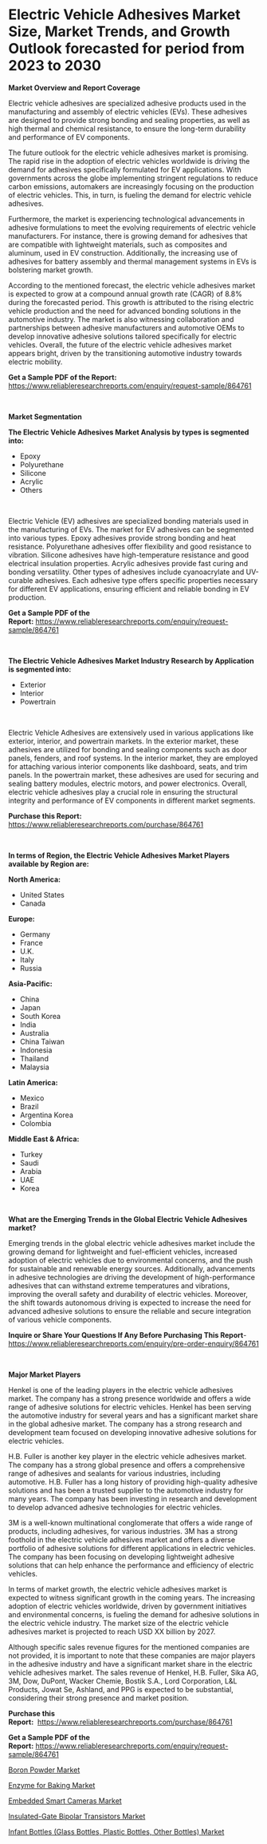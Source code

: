 <p><h1>Electric Vehicle Adhesives Market Size, Market Trends, and Growth Outlook forecasted for period from 2023 to 2030</h1></p><p><strong>Market Overview and Report Coverage</strong></p>
<p><p>Electric vehicle adhesives are specialized adhesive products used in the manufacturing and assembly of electric vehicles (EVs). These adhesives are designed to provide strong bonding and sealing properties, as well as high thermal and chemical resistance, to ensure the long-term durability and performance of EV components.</p><p>The future outlook for the electric vehicle adhesives market is promising. The rapid rise in the adoption of electric vehicles worldwide is driving the demand for adhesives specifically formulated for EV applications. With governments across the globe implementing stringent regulations to reduce carbon emissions, automakers are increasingly focusing on the production of electric vehicles. This, in turn, is fueling the demand for electric vehicle adhesives.</p><p>Furthermore, the market is experiencing technological advancements in adhesive formulations to meet the evolving requirements of electric vehicle manufacturers. For instance, there is growing demand for adhesives that are compatible with lightweight materials, such as composites and aluminum, used in EV construction. Additionally, the increasing use of adhesives for battery assembly and thermal management systems in EVs is bolstering market growth.</p><p>According to the mentioned forecast, the electric vehicle adhesives market is expected to grow at a compound annual growth rate (CAGR) of 8.8% during the forecasted period. This growth is attributed to the rising electric vehicle production and the need for advanced bonding solutions in the automotive industry. The market is also witnessing collaboration and partnerships between adhesive manufacturers and automotive OEMs to develop innovative adhesive solutions tailored specifically for electric vehicles. Overall, the future of the electric vehicle adhesives market appears bright, driven by the transitioning automotive industry towards electric mobility.</p></p>
<p><strong>Get a Sample PDF of the Report:</strong> <a href="https://www.reliableresearchreports.com/enquiry/request-sample/864761">https://www.reliableresearchreports.com/enquiry/request-sample/864761</a></p>
<p>&nbsp;</p>
<p><strong>Market Segmentation</strong></p>
<p><strong>The Electric Vehicle Adhesives Market Analysis by types is segmented into:</strong></p>
<p><ul><li>Epoxy</li><li>Polyurethane</li><li>Silicone</li><li>Acrylic</li><li>Others</li></ul></p>
<p>&nbsp;</p>
<p><p>Electric Vehicle (EV) adhesives are specialized bonding materials used in the manufacturing of EVs. The market for EV adhesives can be segmented into various types. Epoxy adhesives provide strong bonding and heat resistance. Polyurethane adhesives offer flexibility and good resistance to vibration. Silicone adhesives have high-temperature resistance and good electrical insulation properties. Acrylic adhesives provide fast curing and bonding versatility. Other types of adhesives include cyanoacrylate and UV-curable adhesives. Each adhesive type offers specific properties necessary for different EV applications, ensuring efficient and reliable bonding in EV production.</p></p>
<p><strong>Get a Sample PDF of the Report:</strong>&nbsp;<a href="https://www.reliableresearchreports.com/enquiry/request-sample/864761">https://www.reliableresearchreports.com/enquiry/request-sample/864761</a></p>
<p>&nbsp;</p>
<p><strong>The Electric Vehicle Adhesives Market Industry Research by Application is segmented into:</strong></p>
<p><ul><li>Exterior</li><li>Interior</li><li>Powertrain</li></ul></p>
<p>&nbsp;</p>
<p><p>Electric Vehicle Adhesives are extensively used in various applications like exterior, interior, and powertrain markets. In the exterior market, these adhesives are utilized for bonding and sealing components such as door panels, fenders, and roof systems. In the interior market, they are employed for attaching various interior components like dashboard, seats, and trim panels. In the powertrain market, these adhesives are used for securing and sealing battery modules, electric motors, and power electronics. Overall, electric vehicle adhesives play a crucial role in ensuring the structural integrity and performance of EV components in different market segments.</p></p>
<p><strong>Purchase this Report:</strong>&nbsp; <a href="https://www.reliableresearchreports.com/purchase/864761">https://www.reliableresearchreports.com/purchase/864761</a></p>
<p>&nbsp;</p>
<p><strong>In terms of Region, the Electric Vehicle Adhesives Market Players available by Region are:</strong></p>
<p>
    <p> <strong> North America: </strong>
        <ul>
            <li>United States</li>
            <li>Canada</li>
        </ul>
        </p> 
    <p> <strong> Europe: </strong>
        <ul>
            <li>Germany</li>
            <li>France</li>
            <li>U.K.</li>
            <li>Italy</li>
            <li>Russia</li>
        </ul>
        </p> 
    <p> <strong> Asia-Pacific: </strong>
        <ul>
            <li>China</li>
            <li>Japan</li>
            <li>South Korea</li>
            <li>India</li>
            <li>Australia</li>
            <li>China Taiwan</li>
            <li>Indonesia</li>
            <li>Thailand</li>
            <li>Malaysia</li>
        </ul>
        </p> 
    <p> <strong> Latin America: </strong>
        <ul>
            <li>Mexico</li>
            <li>Brazil</li>
            <li>Argentina Korea</li>
            <li>Colombia</li>
        </ul>
        </p> 
    <p> <strong> Middle East & Africa: </strong>
        <ul>
            <li>Turkey</li>
            <li>Saudi</li>
            <li>Arabia</li>
            <li>UAE</li>
            <li>Korea</li>
        </ul>
    </p>
    </p>
<p>&nbsp;</p>
<p><strong>What are the Emerging Trends in the Global Electric Vehicle Adhesives market?</strong></p>
<p><p>Emerging trends in the global electric vehicle adhesives market include the growing demand for lightweight and fuel-efficient vehicles, increased adoption of electric vehicles due to environmental concerns, and the push for sustainable and renewable energy sources. Additionally, advancements in adhesive technologies are driving the development of high-performance adhesives that can withstand extreme temperatures and vibrations, improving the overall safety and durability of electric vehicles. Moreover, the shift towards autonomous driving is expected to increase the need for advanced adhesive solutions to ensure the reliable and secure integration of various vehicle components.</p></p>
<p><strong>Inquire or Share Your Questions If Any Before Purchasing This Report</strong>- <a href="https://www.reliableresearchreports.com/enquiry/pre-order-enquiry/864761">https://www.reliableresearchreports.com/enquiry/pre-order-enquiry/864761</a></p>
<p>&nbsp;</p>
<p><strong>Major Market Players</strong></p>
<p><p>Henkel is one of the leading players in the electric vehicle adhesives market. The company has a strong presence worldwide and offers a wide range of adhesive solutions for electric vehicles. Henkel has been serving the automotive industry for several years and has a significant market share in the global adhesive market. The company has a strong research and development team focused on developing innovative adhesive solutions for electric vehicles.</p><p>H.B. Fuller is another key player in the electric vehicle adhesives market. The company has a strong global presence and offers a comprehensive range of adhesives and sealants for various industries, including automotive. H.B. Fuller has a long history of providing high-quality adhesive solutions and has been a trusted supplier to the automotive industry for many years. The company has been investing in research and development to develop advanced adhesive technologies for electric vehicles.</p><p>3M is a well-known multinational conglomerate that offers a wide range of products, including adhesives, for various industries. 3M has a strong foothold in the electric vehicle adhesives market and offers a diverse portfolio of adhesive solutions for different applications in electric vehicles. The company has been focusing on developing lightweight adhesive solutions that can help enhance the performance and efficiency of electric vehicles.</p><p>In terms of market growth, the electric vehicle adhesives market is expected to witness significant growth in the coming years. The increasing adoption of electric vehicles worldwide, driven by government initiatives and environmental concerns, is fueling the demand for adhesive solutions in the electric vehicle industry. The market size of the electric vehicle adhesives market is projected to reach USD XX billion by 2027.</p><p>Although specific sales revenue figures for the mentioned companies are not provided, it is important to note that these companies are major players in the adhesive industry and have a significant market share in the electric vehicle adhesives market. The sales revenue of Henkel, H.B. Fuller, Sika AG, 3M, Dow, DuPont, Wacker Chemie, Bostik S.A., Lord Corporation, L&L Products, Jowat Se, Ashland, and PPG is expected to be substantial, considering their strong presence and market position.</p></p>
<p><strong>Purchase this Report:</strong>&nbsp;&nbsp;<a href="https://www.reliableresearchreports.com/purchase/864761">https://www.reliableresearchreports.com/purchase/864761</a></p>
<p></p>
<p><strong>Get a Sample PDF of the Report:</strong>&nbsp;<a href="https://www.reliableresearchreports.com/enquiry/request-sample/864761">https://www.reliableresearchreports.com/enquiry/request-sample/864761</a></p>
<p><p><a href="https://github.com/melchekhinf/Market-Research-Report-List-1/blob/main/boron-powder-market.md">Boron Powder Market</a></p><p><a href="https://github.com/merzlyukov93/Market-Research-Report-List-1/blob/main/enzyme-for-baking-market.md">Enzyme for Baking Market</a></p><p><a href="https://medium.com/@nicosmitham/embedded-smart-cameras-market-size-market-outlook-and-market-forecast-2023-to-2030-82694b20d5b9">Embedded Smart Cameras Market</a></p><p><a href="https://medium.com/@pauladams6h/insulated-gate-bipolar-transistors-market-trends-and-market-analysis-forecasted-for-period-ba11739d51a4">Insulated-Gate Bipolar Transistors Market</a></p><p><a href="https://medium.com/@giannicrona/infant-bottles-glass-bottles-plastic-bottles-other-bottles-market-analysis-its-cagr-market-b28dcf4febff">Infant Bottles (Glass Bottles, Plastic Bottles, Other Bottles) Market</a></p></p>